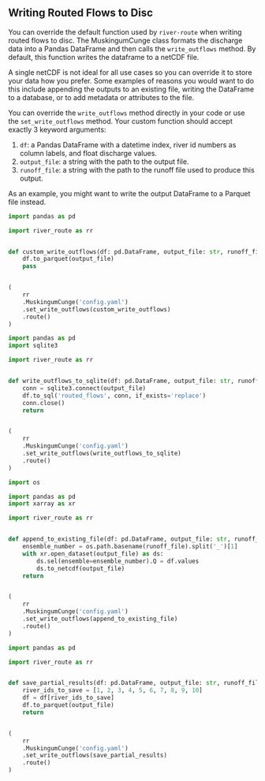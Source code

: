 ## Writing Routed Flows to Disc

You can override the default function used by `river-route` when writing routed flows to disc. The MuskingumCunge class
formats the discharge data into a Pandas DataFrame and then calls the `write_outflows` method. By default, this function
writes the dataframe to a netCDF file.

A single netCDF is not ideal for all use cases so you can override it to store your data how you prefer. Some examples
of reasons you would want to do this include appending the outputs to an existing file, writing the DataFrame to a
database, or to add metadata or attributes to the file.

You can override the `write_outflows` method directly in your code or use the `set_write_outflows` method. Your custom
function should accept exactly 3 keyword arguments:

1. `df`: a Pandas DataFrame with a datetime index, river id numbers as column labels, and float discharge values.
2. `output_file`: a string with the path to the output file.
3. `runoff_file`: a string with the path to the runoff file used to produce this output.

As an example, you might want to write the output DataFrame to a Parquet file instead.

```python title="Write Routed Flows to Parquet"
import pandas as pd

import river_route as rr


def custom_write_outflows(df: pd.DataFrame, output_file: str, runoff_file: str) -> None:
    df.to_parquet(output_file)
    pass


(
    rr
    .MuskingumCunge('config.yaml')
    .set_write_outflows(custom_write_outflows)
    .route()
)
```

```python title="Write Routed Flows to SQLite"
import pandas as pd
import sqlite3

import river_route as rr


def write_outflows_to_sqlite(df: pd.DataFrame, output_file: str, runoff_file: str) -> None:
    conn = sqlite3.connect(output_file)
    df.to_sql('routed_flows', conn, if_exists='replace')
    conn.close()
    return


(
    rr
    .MuskingumCunge('config.yaml')
    .set_write_outflows(write_outflows_to_sqlite)
    .route()
)
```

```python title="Append Routed Flows to Existing netCDF"
import os

import pandas as pd
import xarray as xr

import river_route as rr


def append_to_existing_file(df: pd.DataFrame, output_file: str, runoff_file: str) -> None:
    ensemble_number = os.path.basename(runoff_file).split('_')[1]
    with xr.open_dataset(output_file) as ds:
        ds.sel(ensemble=ensemble_number).Q = df.values
        ds.to_netcdf(output_file)
    return


(
    rr
    .MuskingumCunge('config.yaml')
    .set_write_outflows(append_to_existing_file)
    .route()
)
```

```python title="Save a Subset of the Routed Flows"
import pandas as pd

import river_route as rr


def save_partial_results(df: pd.DataFrame, output_file: str, runoff_file: str) -> None:
    river_ids_to_save = [1, 2, 3, 4, 5, 6, 7, 8, 9, 10]
    df = df[river_ids_to_save]
    df.to_parquet(output_file)
    return


(
    rr
    .MuskingumCunge('config.yaml')
    .set_write_outflows(save_partial_results)
    .route()
)
```
